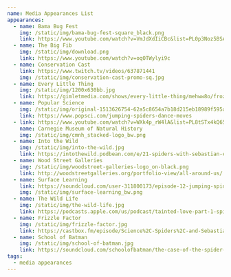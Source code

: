 ```yaml
---
name: Media Appearances List
appearances:
  - name: Bama Bug Fest
    img: /static/img/bama-bug-fest-square_black.png
    link: https://www.youtube.com/watch?v=VmJdXdIiCBc&list=PL0p3Noz5BSA8ZgDsmSBW_C7S6QqFALpZb&index=7
  - name: The Big Fib
    img: /static/img/download.png
    link: https://www.youtube.com/watch?v=oqOTWylyi9c
  - name: Conservation Cast
    link: https://www.twitch.tv/videos/637871441
    img: /static/img/conservation-cast-promo-sq.jpg
  - name: Every Little Thing
    img: /static/img/1200x630bb.jpg
    link: https://gimletmedia.com/shows/every-little-thing/mehww8o/frozen-food-how-long-is-too-long
  - name: Popular Science
    img: /static/img/original-1513626754-62a5c8654a7b18d215eb18989f595ad8.png
    link: https://www.popsci.com/jumping-spiders-dance-moves
  - link: https://www.youtube.com/watch?v=WXk4p_rW4lA&list=PL8tSTx4kQ65mLlIegtZijwPdBsm3haGYj&index=2
    name: Carnegie Museum of Natural History
    img: /static/img/cmnh_stacked-logo_bw.png
  - name: Into the Wild
    img: /static/img/into-the-wild.jpg
    link: https://intothewild.podbean.com/e/21-spiders-with-sebastian-echeverri/
  - name: Wood Street Galleries
    img: /static/img/woodstreet-galleries-logo_on-black.png
    link: http://woodstreetgalleries.org/portfolio-view/all-around-us/
  - name: Surface Learning
    link: https://soundcloud.com/user-311800173/episode-12-jumping-spiders-with-dr-sebastian-echeverri
    img: /static/img/surface-learning_bw.png
  - name: The Wild Life
    img: /static/img/the-wild-life.jpg
    link: https://podcasts.apple.com/us/podcast/tainted-love-part-1-spider-speed-dating-sebastian-echeverri/id1287125533?i=100046559062
  - name: Frizzle Factor
    img: /static/img/frizzle-factor.jpg
    link: https://castbox.fm/episode/Science%2C-Spiders%2C-and-Sebastian-Echeverri-id2608046-id227002891
  - name: School of Batman
    img: /static/img/school-of-batman.jpg
    link: https://soundcloud.com/schoolofbatman/the-case-of-the-spider-splicers-sebastian-alejandro-echeverri
tags:
  - media appearances
---
```

